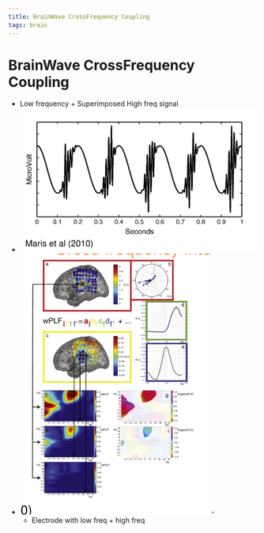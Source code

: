 ```yaml
---
title: BrainWave CrossFrequency Coupling
tags: brain
---
```


# BrainWave CrossFrequency Coupling
- Low frequency + Superimposed High freq signal
- ![im](assets/Pasted%20Image%2020220502162028.png)
- ![im](assets/Pasted%20Image%2020220502162052.png)- 
	- Electrode with low freq + high freq

























































































